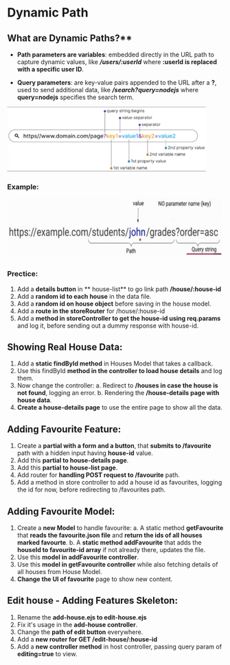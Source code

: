 # Dynamic Path

## What are Dynamic Paths?**

* **Path parameters are variables**: embedded directly in the URL path to capture dynamic values, like ***/users/:userId*** where **:userId is replaced with a specific user ID**.

* **Query parameters**: are key-value pairs appended to the URL after a **?**, used to send additional data, like ***/search?query=nodejs*** where **query=nodejs** specifies the search term.

<img src="./dynamic-path.png" height="150px">

### Example:
<img src="./dynamic-path-example.png" height="140px">


### Prectice:

1. Add a **details button** in ** house-list** to go link path **/house/:house-id**
2. Add a **random id to each house** in the data file.
3. Add a **random id on house object** before saving in the house model.
4. Add a **route in the storeRouter** for /house/:house-id
5. Add a **method in storeController to get the house-id using req.params** and log it, before sending out a dummy response with house-id.


## Showing Real House Data:
1. Add a **static findById method** in Houses Model that takes a callback.
2. Use this findById **method in the controller to load house details** and log them.
3. Now change the controller:
    a. Redirect to **/houses in case the house is not found**, logging an error.
    b. Rendering the **/house-details page with house data**.
4. **Create a house-details page** to use the entire page to show all the data. 


## Adding Favourite Feature:
1. Create a **partial with a form and a button**, that **submits to /favourite** path with a hidden input having
   **house-id** value.
2. Add this **partial to house-details page**.
3. Add this **partial to house-list page**.
4. Add router for **handling POST request to /favourite** path.
5. Add a method in store controller to add a house id as favourites, logging the id for now, before redirecting to /favourites path.


## Adding Favourite Model:
1. Create a **new Model** to handle favourite:
    a. A static method **getFavourite** that **reads the favourite.json file** and **return the ids of all houses marked favourte**.
    b. A **static method addFavourite** that adds the **houseId to favourite-id array** if not already there, updates the file.
2. Use this **model in addFavourite controller**.
3. Use this **model in getFavourite controller** while also fetching details of all houses from House Model.
4. **Change the UI of favourite** page to show new content.


## Edit house - Adding Features Skeleton:
1. Rename the **add-house.ejs to edit-house.ejs**
2. Fix it's usage in the **add-house controller**.
3. Change the **path of edit button** everywhere.
4. Add a **new router for GET /edit-house/:house-id**
5. Add a **new controller method** in host controller, passing query param of **editing=true** to view.

